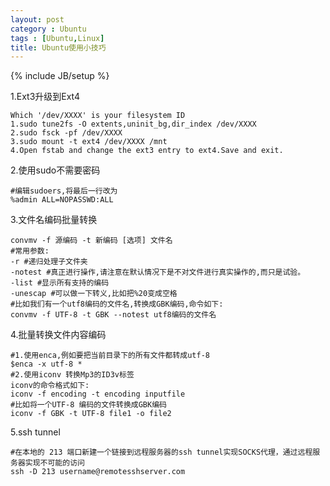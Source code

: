 ```yaml
---
layout: post
category : Ubuntu
tags : [Ubuntu,Linux]
title: Ubuntu使用小技巧
---
```

{% include JB/setup %}

1.Ext3升级到Ext4

    Which '/dev/XXXX' is your filesystem ID
    1.sudo tune2fs -O extents,uninit_bg,dir_index /dev/XXXX
    2.sudo fsck -pf /dev/XXXX
    3.sudo mount -t ext4 /dev/XXXX /mnt
    4.Open fstab and change the ext3 entry to ext4.Save and exit.

2.使用sudo不需要密码

    #编辑sudoers,将最后一行改为
    %admin ALL=NOPASSWD:ALL

3.文件名编码批量转换

    convmv -f 源编码 -t 新编码 [选项] 文件名
    #常用参数:
    -r #递归处理子文件夹
    -notest #真正进行操作,请注意在默认情况下是不对文件进行真实操作的,而只是试验。
    -list #显示所有支持的编码
    -unescap #可以做一下转义,比如把%20变成空格
    #比如我们有一个utf8编码的文件名,转换成GBK编码,命令如下:
    convmv -f UTF-8 -t GBK --notest utf8编码的文件名

4.批量转换文件内容编码

    #1.使用enca,例如要把当前目录下的所有文件都转成utf-8
    $enca -x utf-8 *
    #2.使用iconv 转换Mp3的ID3v标签
    iconv的命令格式如下:
    iconv -f encoding -t encoding inputfile
    #比如将一个UTF-8 编码的文件转换成GBK编码
    iconv -f GBK -t UTF-8 file1 -o file2

5.ssh tunnel

    #在本地的 213 端口新建一个链接到远程服务器的ssh tunnel实现SOCKS代理，通过远程服务器实现不可能的访问
    ssh -D 213 username@remotesshserver.com
